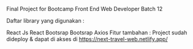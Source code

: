 Final Project for Bootcamp Front End Web Developer Batch 12

Daftar library yang digunakan :

React Js
React Bootsrap
Bootsrap
Axios
Fitur tambahan : Project sudah dideploy & dapat di akses di https://next-travel-web.netlify.app/

